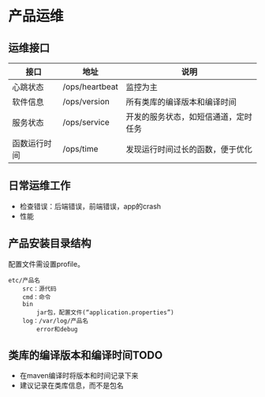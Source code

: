 # 产品运维

## 运维接口

| 接口 | 地址 | 说明 |
| -------- | ----- | ----- |
| 心跳状态   | /ops/heartbeat | 监控为主 |
| 软件信息   | /ops/version | 所有类库的编译版本和编译时间 |
| 服务状态 | /ops/service | 开发的服务状态，如短信通道，定时任务 |
| 函数运行时间 | /ops/time | 发现运行时间过长的函数，便于优化 |

## 日常运维工作
* 检查错误：后端错误，前端错误，app的crash
* 性能

## 产品安装目录结构
配置文件需设置profile。
```
etc/产品名
	src：源代码
	cmd：命令
	bin
		jar包，配置文件(“application.properties”)
	log：/var/log/产品名
		error和debug
```

## 类库的编译版本和编译时间TODO
* 在maven编译时将版本和时间记录下来
* 建议记录在类库信息，而不是包名
